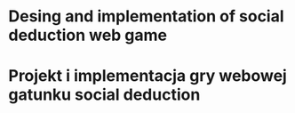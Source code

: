 ﻿# Desing and implementation of social deduction web game
# Projekt i implementacja gry webowej gatunku social deduction
